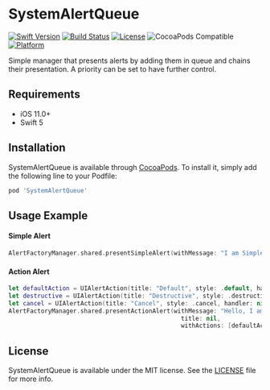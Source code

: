 
# SystemAlertQueue

[![Swift Version][swift-image]][swift-url]
[![Build Status][travis-image]][travis-url]
[![License][license-image]][license-url]
![CocoaPods Compatible][version-url]
[![Platform][platform-url]][pod-url]

Simple manager that presents alerts by adding them in queue and chains their presentation. A priority can be set to have further control.

## Requirements
- iOS 11.0+
- Swift 5

## Installation

SystemAlertQueue is available through [CocoaPods](https://cocoapods.org). To install it, simply add the following line to your Podfile:

```ruby
pod 'SystemAlertQueue'
```

  ## Usage Example
#### Simple Alert

```swift
AlertFactoryManager.shared.presentSimpleAlert(withMessage: "I am Simple Alert!", title: nil)
```
#### Action Alert

```swift
let defaultAction = UIAlertAction(title: "Default", style: .default, handler: nil)
let destructive = UIAlertAction(title: "Destructive", style: .destructive, handler: nil)
let cancel = UIAlertAction(title: "Cancel", style: .cancel, handler: nil)
AlertFactoryManager.shared.presentActionAlert(withMessage: "Hello, I am ActionAlert!",
                                                title: nil,
                                                withActions: [defaultAction, destructive, cancel])
```

## License

SystemAlertQueue is available under the MIT license. See the [LICENSE][license-url] file for more info.

[swift-image]:https://img.shields.io/badge/swift-5-green.svg
[swift-url]:  https://swift.org/
[license-url]: https://github.com/scalefocus/system-alert-queue/blob/master/LICENSE
[license-image]:  https://img.shields.io/badge/License-MIT-blue.svg
[version-url]:  https://img.shields.io/cocoapods/v/SystemAlertQueue.svg
[pod-url]: http://cocoapods.org/pods/SystemAlertQueue
[platform-url]: https://img.shields.io/cocoapods/p/SystemAlertQueue
[travis-image]: https://travis-ci.com/scalefocus/system-alert-queue.svg?branch=master
[travis-url]: https://travis-ci.com/github/scalefocus/system-alert-queue
